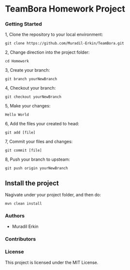 # TeamBora Homework Project

### Getting Started

1, Clone the repository to your local environment:
```
git clone https://github.com/Muradil-Erkin/TeamBora.git
```

2, Change direction into the project folder:
```
cd Homework
```

3, Create your branch:
```
git branch yourNewBranch
```

4, Checkout your branch:
```
git checkout yourNewBranch
```

5, Make your changes:
```
Hello World
```

6, Add the files your created to head:
```
git add [file]
```

7, Commit your files and changes:
```
git commit [file]
```

8, Push your branch to upsteam:
```
git push origin yourNewBranch
```

## Install the project

Nagivate under your project folder, and then do:
```
mvn clean install
```

### Authors
* Muradil Erkin

### Contributors

### License
This project is licensed under the MIT License.
